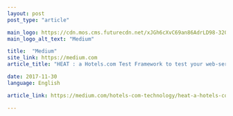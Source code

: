 ```yaml
---
layout: post
post_type: "article"

main_logo: https://cdn.mos.cms.futurecdn.net/xJGh6cXvC69an86AdrLD98-320-80.jpg
main_logo_alt_text: "Medium"

title:  "Medium"
site_link: https://medium.com
article_title: "HEAT : a Hotels.com Test Framework to test your web-services keeping your smile on"

date: 2017-11-30
language: English

article_link: https://medium.com/hotels-com-technology/heat-a-hotels-com-test-framework-to-test-your-web-services-keeping-your-smile-on-46281442c08d

---
```

